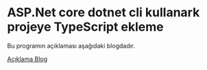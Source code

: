 # ASP.Net core dotnet cli kullanark projeye TypeScript ekleme 

Bu programın açıklaması aşağıdaki blogdadır.

[Açıklama Blog](https://blntvrdl.blogspot.com/2020/05/aspnet-core-typescript-uyuglamas-dotnet.html)
